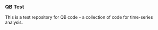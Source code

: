 ### QB Test
This is a test repository for QB code - a collection of code for time-series analysis. 

